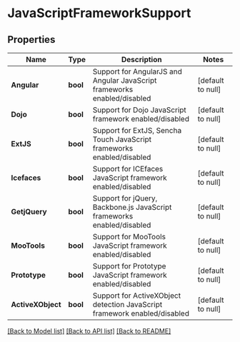 # JavaScriptFrameworkSupport

## Properties
Name | Type | Description | Notes
------------ | ------------- | ------------- | -------------
**Angular** | **bool** | Support for AngularJS and Angular JavaScript frameworks enabled/disabled | [default to null]
**Dojo** | **bool** | Support for Dojo JavaScript framework enabled/disabled | [default to null]
**ExtJS** | **bool** | Support for ExtJS, Sencha Touch JavaScript frameworks enabled/disabled | [default to null]
**Icefaces** | **bool** | Support for ICEfaces JavaScript framework enabled/disabled | [default to null]
**GetjQuery** | **bool** | Support for jQuery, Backbone.js JavaScript frameworks enabled/disabled | [default to null]
**MooTools** | **bool** | Support for MooTools JavaScript framework enabled/disabled | [default to null]
**Prototype** | **bool** | Support for Prototype JavaScript framework enabled/disabled | [default to null]
**ActiveXObject** | **bool** | Support for ActiveXObject detection JavaScript framework enabled/disabled | [default to null]

[[Back to Model list]](../README.md#documentation-for-models) [[Back to API list]](../README.md#documentation-for-api-endpoints) [[Back to README]](../README.md)


